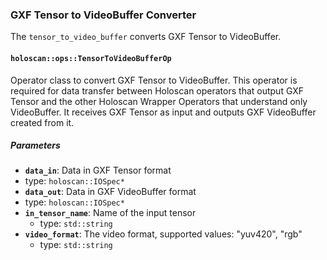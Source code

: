 ### GXF Tensor to VideoBuffer Converter

The `tensor_to_video_buffer` converts GXF Tensor to VideoBuffer.

#### `holoscan::ops::TensorToVideoBufferOp`

Operator class to convert GXF Tensor to VideoBuffer. This operator is required
for data transfer  between Holoscan operators that output GXF Tensor and
the other Holoscan Wrapper Operators that understand only VideoBuffer.
It receives GXF Tensor as input and outputs GXF VideoBuffer created from it.

##### Parameters

- **`data_in`**: Data in GXF Tensor format
 - type: `holoscan::IOSpec*`
- **`data_out`**: Data in GXF VideoBuffer format
 - type: `holoscan::IOSpec*`
- **`in_tensor_name`**: Name of the input tensor
  - type: `std::string`
- **`video_format`**: The video format, supported values: "yuv420", "rgb"
  - type: `std::string`
